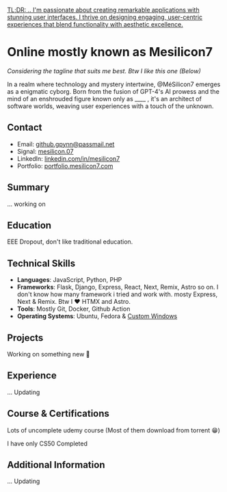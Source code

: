 <u>TL;DR: .. I'm passionate about creating remarkable applications with stunning user interfaces. I thrive on designing engaging, user-centric experiences that blend functionality with aesthetic excellence.</u>

# Online mostly known as Mesilicon7
*Considering the tagline that suits me best. Btw I like this one (Below)*

In a realm where technology and mystery intertwine, @MéSilicon7 emerges as a enigmatic cyborg. Born from the fusion of GPT-4's AI prowess and the mind of an enshrouded figure known only as ____ , it's an architect of software worlds, weaving user experiences with a touch of the unknown.

## Contact
- Email: github.gpynn@passmail.net
- Signal: [mesilicon.07](https://signal.me/#eu/m0C/KxMtsKygm1DFsHkny1MRq+AzL1IVa17whxNBnqsGkDu2jgRJKIt35cdwmMCi)
- LinkedIn: [linkedin.com/in/mesilicon7](https://linkedin.com/in/mesilicon7L)
- Portfolio: [portfolio.mesilicon7.com](https://portfolio.mesilicon7.com)

## Summary
... working on

## Education
EEE Dropout, don't like traditional education.

## Technical Skills
- **Languages**: JavaScript, Python, PHP 
- **Frameworks**: Flask, Django, Express, React, Next, Remix, Astro so on. I don't know how many framework i tried and work with. mosty Express, Next & Remix. Btw I ❤ HTMX and Astro.
- **Tools**: Mostly Git, Docker, Github Action
- **Operating Systems**: Ubuntu, Fedora & [Custom Windows](https://atlasos.net/)

## Projects
Working on something new 🚀

<!--
### Project Title
*Month Year - Present*
- Brief description of the project
- Technologies used: JavaScript, Express, etc.
-->

## Experience
... Updating

<!--
### Job Title at Company Name
*Month Year - Month Year*
- Bullet points detailing your responsibilities and achievements.
-->

## Course & Certifications
Lots of uncomplete udemy course (Most of them download from torrent 😁)

I have only CS50 Completed

## Additional Information
... Updating

<!--
- Languages Spoken: English, Spanish, etc.
- Interests: Open-source contribution, Hackathons, etc.
-->

